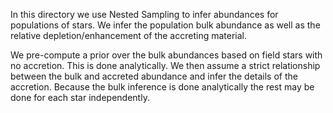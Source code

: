 In this directory we use Nested Sampling to infer abundances for populations of stars.
We infer the population bulk abundance as well as the relative depletion/enhancement of
the accreting material.

We pre-compute a prior over the bulk abundances based on field stars with no accretion.
This is done analytically. We then assume a strict relationship between the bulk and
accreted abundance and infer the details of the accretion. Because the bulk inference
is done analytically the rest may be done for each star independently.
